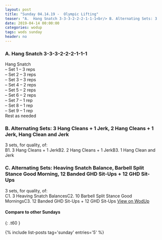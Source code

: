```yaml
---
layout: post
title: "Sunday 04.14.19 -  Olympic Lifting"
teaser: "A.  Hang Snatch 3-3-3-2-2-2-1-1-1<br/> B. Alternating Sets: 3 Hang Cleans + 1 Jerk, 2 Hang Cleans + 1 Jerk, Hang Clean and Jerk<br/> C. Alternating Sets: Heaving Snatch Balance, Barbell Split Stance Good Morning, 12 Banded GHD Sit-Ups + 12 GHD Sit-Ups"
date: 2019-04-14 00:00:00
categories: wodup
tags: wods sunday
header: no
---
```



<h3>A.  Hang Snatch 3-3-3-2-2-2-1-1-1</h3>
Hang Snatch<br/>– Set 1 – 3 reps <br/>– Set 2 – 3 reps <br/>– Set 3 – 3 reps <br/>– Set 4 – 2 reps <br/>– Set 5 – 2 reps <br/>– Set 6 – 2 reps <br/>– Set 7 – 1 rep <br/>– Set 8 – 1 rep <br/>– Set 9 – 1 rep <br/>Rest as needed<br/>
<h3>B. Alternating Sets: 3 Hang Cleans + 1 Jerk, 2 Hang Cleans + 1 Jerk, Hang Clean and Jerk</h3>
3 sets, for quality,  of:<br/>B1. 3 Hang Cleans + 1 JerkB2. 2 Hang Cleans + 1 JerkB3. 1 Hang Clean and Jerk
<h3>C. Alternating Sets: Heaving Snatch Balance, Barbell Split Stance Good Morning, 12 Banded GHD Sit-Ups + 12 GHD Sit-Ups</h3>
3 sets, for quality,  of:<br/>C1. 3 Heaving Snatch BalancesC2. 10 Barbell Split Stance Good MorningsC3. 12 Banded GHD Sit-Ups + 12 GHD Sit-Ups
<a href="https://www.wodup.com/gyms/asphodel/wods/15290" target="blank">View on WodUp</a>


#### Compare to other Sundays
{: .t60 }

{% include list-posts tag='sunday' entries='5' %}